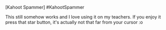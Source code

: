 [Kahoot Spammer] #KahootSpammer

This still somehow works and I love using it on my teachers. If you enjoy it press that star button, it's actually not that far from your cursor :o
